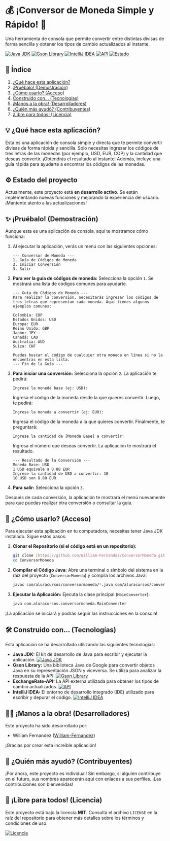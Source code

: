 # 💰 ¡Conversor de Moneda Simple y Rápido! 🚀

Una herramienta de consola que permite convertir entre distintas divisas de forma sencilla y obtener los tipos de cambio actualizados al instante.

[![Java JDK](https://img.shields.io/badge/Java_JDK-8+-orange.svg?style=flat-square)](https://www.oracle.com/java/technologies/javase-downloads.html)
[![Gson Library](https://img.shields.io/badge/Gson-2.8.9+-green.svg?style=flat-square)](https://github.com/google/gson)
[![IntelliJ IDEA](https://img.shields.io/badge/IntelliJ_IDEA-Community-blue.svg?style=flat-square)](https://www.jetbrains.com/idea/community/)
[![API](https://img.shields.io/badge/API-ExchangeRate--API-yellow.svg?style=flat-square)](https://www.exchangerate-api.com/)
[![Estado](https://img.shields.io/badge/Estado-En%20Desarrollo-yellowgreen.svg?style=flat-square)](https://github.com/William-Fernandez/ConversorMoneda)

## 🧭 Índice

1.  [¿Qué hace esta aplicación?](#¿qué-hace-esta-aplicación)
2.  [¡Pruébalo! (Demostración)](#¡pruébalo-demostración)
3.  [¿Cómo usarlo? (Acceso)](#¿cómo-usarlo-acceso)
4.  [Construido con... (Tecnologías)](#construido-con-tecnologías)
5.  [¡Manos a la obra! (Desarrolladores)](#¡manos-a-la-obra-desarrolladores)
6.  [¿Quién más ayudó? (Contribuyentes)](#¿quién-más-ayudó-contribuyentes)
7.  [¡Libre para todos! (Licencia)](#¡libre-para-todos-licencia)

## 💡 ¿Qué hace esta aplicación?

Esta es una aplicación de consola simple y directa que te permite convertir divisas de forma rápida y sencilla.
Solo necesitas ingresar los códigos de tres letras de las monedas (por ejemplo, USD, EUR, COP) y la cantidad que deseas convertir.
¡Obtendrás el resultado al instante! Además, incluye una guía rápida para ayudarte a encontrar los códigos de las monedas.

## ⚙️ Estado del proyecto

Actualmente, este proyecto está **en desarrollo activo**. Se están implementando nuevas funciones y mejorando la experiencia del usuario.
¡Mantente atento a las actualizaciones!

## ✨ ¡Pruébalo! (Demostración)

Aunque esta es una aplicación de consola, aquí te mostramos cómo funciona:

1.  Al ejecutar la aplicación, verás un menú con las siguientes opciones:
    ```
    --- Conversor de Moneda ---
    1. Guía de Códigos de Moneda
    2. Iniciar Conversión
    3. Salir
    ```

2.  **Para ver la guía de códigos de moneda:** Selecciona la opción `1`. Se mostrará una lista de códigos comunes para ayudarte.

    ```
    --- Guía de Códigos de Moneda ---
    Para realizar la conversión, necesitarás ingresar los códigos de tres letras que representan cada moneda. Aquí tienes algunos ejemplos comunes:

    Colombia: COP
    Estados Unidos: USD
    Europa: EUR
    Reino Unido: GBP
    Japón: JPY
    Canadá: CAD
    Australia: AUD
    Suiza: CHF

    Puedes buscar el código de cualquier otra moneda en línea si no la encuentras en esta lista.
    --- Fin de la Guía ---
    ```

3.  **Para iniciar una conversión:** Selecciona la opción `2`. La aplicación te pedirá:
    ```
    Ingrese la moneda base (ej: USD):
    ```
    Ingresa el código de la moneda desde la que quieres convertir. Luego, te pedirá:
    ```
    Ingrese la moneda a convertir (ej: EUR):
    ```
    Ingresa el código de la moneda a la que quieres convertir. Finalmente, te preguntará:
    ```
    Ingrese la cantidad de [Moneda Base] a convertir:
    ```
    Ingresa el número que deseas convertir. La aplicación te mostrará el resultado.

    ```
    --- Resultado de la Conversión ---
    Moneda Base: USD
    1 USD equivale a 0.88 EUR
    Ingrese la cantidad de USD a convertir: 10
    10 USD son 8.80 EUR
    ```

4.  **Para salir:** Selecciona la opción `3`.

Después de cada conversión, la aplicación te mostrará el menú nuevamente para que puedas realizar otra conversión o consultar la guía.

## 🚀 ¿Cómo usarlo? (Acceso)

Para ejecutar esta aplicación en tu computadora, necesitas tener Java JDK instalado. Sigue estos pasos:

1.  **Clonar el Repositorio (si el código está en un repositorio):**
    ```bash
    git clone [https://github.com/William-Fernandez/ConversorMoneda.git](https://github.com/William-Fernandez/ConversorMoneda.git)
    cd ConversorMoneda
    ```

2.  **Compilar el Código Java:** Abre una terminal o símbolo del sistema en la raíz del proyecto (`ConversorMoneda`) y compila los archivos Java:
    ```bash
    javac com/aluracursos/conversormoneda/*.java com/aluracursos/conversormoneda/model/*.java
    ```

3.  **Ejecutar la Aplicación:** Ejecuta la clase principal (`MainConverter`):
    ```bash
    java com.aluracursos.conversormoneda.MainConverter
    ```

¡La aplicación se iniciará y podrás seguir las instrucciones en la consola!

## 🛠️ Construido con... (Tecnologías)

Esta aplicación se ha desarrollado utilizando las siguientes tecnologías:

* **Java JDK:** El kit de desarrollo de Java para escribir y ejecutar la aplicación.
    [![Java JDK](https://img.shields.io/badge/Java_JDK-8+-orange.svg?style=flat-square)](https://www.oracle.com/java/technologies/javase-downloads.html)
* **Gson Library:** Una biblioteca Java de Google para convertir objetos Java en su representación JSON y viceversa. Se utiliza para analizar la respuesta de la API.
    [![Gson Library](https://img.shields.io/badge/Gson-2.8.9+-green.svg?style=flat-square)](https://github.com/google/gson)
* **ExchangeRate-API:** La API externa utilizada para obtener los tipos de cambio actualizados.
    [![API](https://img.shields.io/badge/API-ExchangeRate--API-yellow.svg?style=flat-square)](https://www.exchangerate-api.com/)
* **IntelliJ IDEA:** El entorno de desarrollo integrado (IDE) utilizado para escribir y depurar el código.
    [![IntelliJ IDEA](https://img.shields.io/badge/IntelliJ_IDEA-Community-blue.svg?style=flat-square)](https://www.jetbrains.com/idea/community/)

## 🧑‍💻 ¡Manos a la obra! (Desarrolladores)

Este proyecto ha sido desarrollado por:

* William Fernandez ([William-Fernandez](https://github.com/William-Fernandez))

¡Gracias por crear esta increíble aplicación!

## 🤝 ¿Quién más ayudó? (Contribuyentes)

¡Por ahora, este proyecto es individual! Sin embargo, si alguien contribuye en el futuro, sus nombres aparecerán aquí con enlaces a sus perfiles.
¡Las contribuciones son bienvenidas!

## 📄 ¡Libre para todos! (Licencia)

Este proyecto está bajo la licencia **MIT**.
Consulta el archivo `LICENSE` en la raíz del repositorio para obtener más detalles sobre los términos y condiciones de uso.

[![Licencia](https://img.shields.io/badge/Licencia-MIT-blue.svg?style=flat-square)](./LICENSE)
